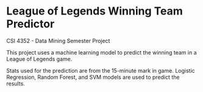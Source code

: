 # League of Legends Winning Team Predictor
CSI 4352 - Data Mining Semester Project

This project uses a machine learning model to predict the winning team in a League of Legends game.

Stats used for the prediction are from the 15-minute mark in game.
Logistic Regression, Random Forest, and SVM models are used to predict the results.


